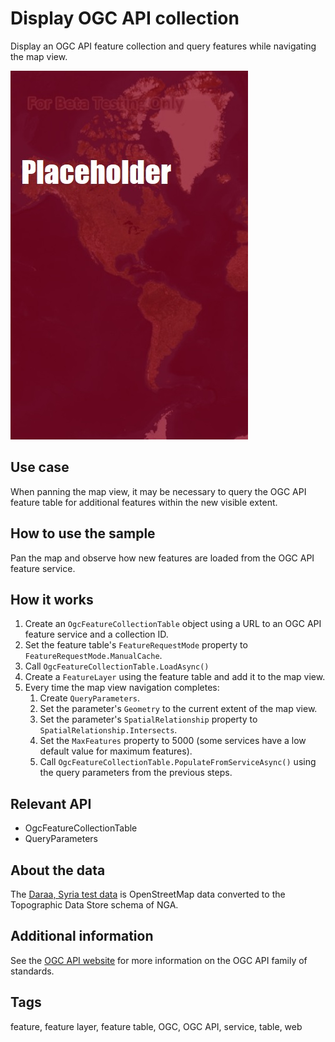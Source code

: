 # Display OGC API collection

Display an OGC API feature collection and query features while navigating the map view.

![Image of display OGC API collection](DisplayOACollection.jpg)

## Use case

When panning the map view, it may be necessary to query the OGC API feature table for additional features within the new visible extent.

## How to use the sample

Pan the map and observe how new features are loaded from the OGC API feature service.

## How it works

1. Create an `OgcFeatureCollectionTable` object using a URL to an OGC API feature service and a collection ID.
2. Set the feature table's `FeatureRequestMode` property to `FeatureRequestMode.ManualCache`.
3. Call `OgcFeatureCollectionTable.LoadAsync()`
4. Create a `FeatureLayer` using the feature table and add it to the map view.
5. Every time the map view navigation completes:
   1. Create `QueryParameters`.
   2. Set the parameter's `Geometry` to the current extent of the map view.
   3. Set the parameter's `SpatialRelationship` property to `SpatialRelationship.Intersects`.
   4. Set the `MaxFeatures` property to 5000 (some services have a low default value for maximum features).
   5. Call `OgcFeatureCollectionTable.PopulateFromServiceAsync()` using the query parameters from the previous steps.

## Relevant API

* OgcFeatureCollectionTable
* QueryParameters

## About the data

The [Daraa, Syria test data](https://demo.ldproxy.net/daraa) is OpenStreetMap data converted to the Topographic Data Store schema of NGA.

## Additional information

See the [OGC API website](https://ogcapi.ogc.org/) for more information on the OGC API family of standards.

## Tags

feature, feature layer, feature table, OGC, OGC API, service, table, web

